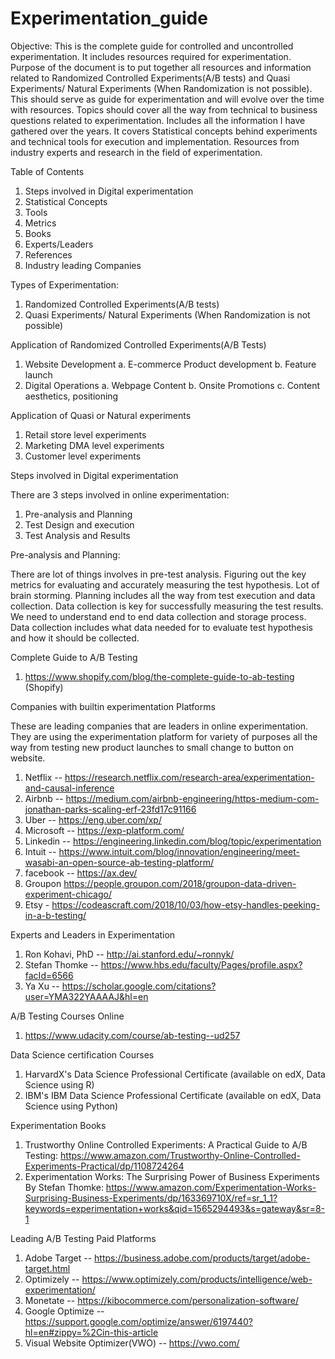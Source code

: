 # Experimentation_guide

Objective:
This is the complete guide for controlled and uncontrolled experimentation. It includes resources required for experimentation.
Purpose of the document is to put together all resources and information related to Randomized Controlled Experiments(A/B tests) and Quasi Experiments/ Natural Experiments (When Randomization is not possible). This should serve as guide for experimentation and will evolve over the time with resources. Topics should cover all the way from technical to business questions related to experimentation. Includes all the information I have gathered over the years. It covers Statistical concepts behind experiments and technical tools for execution and implementation. Resources from industry experts and research in the field of experimentation.

Table of Contents

1.	Steps involved in Digital experimentation
2.	Statistical Concepts
3.	Tools
4.	Metrics
5.	Books
6.	Experts/Leaders
7.	References
8.	Industry leading Companies


Types of Experimentation:
1. Randomized Controlled Experiments(A/B tests)
2. Quasi Experiments/ Natural Experiments (When Randomization is not possible)

Application of Randomized Controlled Experiments(A/B Tests)
1. Website Development
  a. E-commerce Product development
  b. Feature launch
2. Digital Operations
  a. Webpage Content
  b. Onsite Promotions
  c. Content aesthetics, positioning

Application of Quasi or Natural experiments
1. Retail store level experiments
2. Marketing DMA level experiments
3. Customer level experiments

Steps involved in Digital experimentation

 There are 3 steps involved in online experimentation:

1.	Pre-analysis and Planning
2.	Test Design and execution
3.	Test Analysis and Results


Pre-analysis and Planning:

There are lot of things involves in pre-test analysis. Figuring out the key metrics for evaluating and accurately measuring the test hypothesis. Lot of brain storming. Planning includes all the way from test execution and data collection. Data collection is key for successfully measuring the test results. We need to understand end to end data collection and storage process. Data collection includes what data needed for to evaluate test hypothesis and how it should be collected.



Complete Guide to A/B Testing

1. https://www.shopify.com/blog/the-complete-guide-to-ab-testing (Shopify)

Companies with builtin experimentation Platforms

These are leading companies that are leaders in online experimentation. They are using the experimentation platform for variety of purposes all the way from testing new product launches to small change to button on website.

1. Netflix -- https://research.netflix.com/research-area/experimentation-and-causal-inference
2. Airbnb -- https://medium.com/airbnb-engineering/https-medium-com-jonathan-parks-scaling-erf-23fd17c91166
3. Uber -- https://eng.uber.com/xp/
4. Microsoft -- https://exp-platform.com/
5. Linkedin -- https://engineering.linkedin.com/blog/topic/experimentation
6. Intuit -- https://www.intuit.com/blog/innovation/engineering/meet-wasabi-an-open-source-ab-testing-platform/
7. facebook -- https://ax.dev/
8. Groupon https://people.groupon.com/2018/groupon-data-driven-experiment-chicago/  
9. Etsy - https://codeascraft.com/2018/10/03/how-etsy-handles-peeking-in-a-b-testing/

Experts and Leaders in Experimentation
1. Ron Kohavi, PhD -- http://ai.stanford.edu/~ronnyk/
2. Stefan Thomke -- https://www.hbs.edu/faculty/Pages/profile.aspx?facId=6566
3. Ya Xu -- https://scholar.google.com/citations?user=YMA322YAAAAJ&hl=en

A/B Testing Courses Online

1. https://www.udacity.com/course/ab-testing--ud257

Data Science certification Courses
1. HarvardX's Data Science Professional Certificate (available on edX, Data Science using R)
2. IBM's IBM Data Science Professional Certificate (available on edX, Data Science using Python)

Experimentation Books

1. Trustworthy Online Controlled Experiments: A Practical Guide to A/B Testing:  https://www.amazon.com/Trustworthy-Online-Controlled-Experiments-Practical/dp/1108724264
 2.	Experimentation Works: The Surprising Power of Business Experiments By Stefan Thomke: https://www.amazon.com/Experimentation-Works-Surprising-Business-Experiments/dp/163369710X/ref=sr_1_1?keywords=experimentation+works&qid=1565294493&s=gateway&sr=8-1


Leading A/B Testing Paid Platforms

1. Adobe Target -- https://business.adobe.com/products/target/adobe-target.html
2. Optimizely -- https://www.optimizely.com/products/intelligence/web-experimentation/
3. Monetate -- https://kibocommerce.com/personalization-software/
4. Google Optimize -- https://support.google.com/optimize/answer/6197440?hl=en#zippy=%2Cin-this-article
5. Visual Website Optimizer(VWO) -- https://vwo.com/
